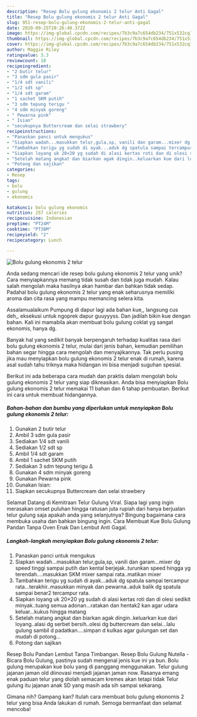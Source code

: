 ```yaml
---
description: "Resep Bolu gulung ekonomis 2 telur Anti Gagal"
title: "Resep Bolu gulung ekonomis 2 telur Anti Gagal"
slug: 951-resep-bolu-gulung-ekonomis-2-telur-anti-gagal
date: 2020-09-25T20:26:40.372Z
image: https://img-global.cpcdn.com/recipes/7b3c9a7c654db234/751x532cq70/bolu-gulung-ekonomis-2-telur-foto-resep-utama.jpg
thumbnail: https://img-global.cpcdn.com/recipes/7b3c9a7c654db234/751x532cq70/bolu-gulung-ekonomis-2-telur-foto-resep-utama.jpg
cover: https://img-global.cpcdn.com/recipes/7b3c9a7c654db234/751x532cq70/bolu-gulung-ekonomis-2-telur-foto-resep-utama.jpg
author: Maggie Riley
ratingvalue: 3.3
reviewcount: 10
recipeingredient:
- "2 butir telur"
- "3 sdm gula pasir"
- "1/4 sdt vanili"
- "1/2 sdt sp"
- "1/4 sdt garam"
- "1 sachet SKM putih"
- "3 sdm tepung terigu "
- "4 sdm minyak goreng"
- " Pewarna pink"
- " Isian"
- "secukupnya Buttercream dan selai strawbery"
recipeinstructions:
- "Panaskan panci untuk mengukus"
- "Siapkan wadah...masukkan telur,gula,sp, vanili dan garam...mixer dg speed tinggi sampai putih dan kental berjejak..turunkan speed hingga yg terendah....masukkan SKM mixer sampai rata..matikan mixer"
- "Tambahkan terigu yg sudah di ayak...aduk dg spatula sampai tercampur rata...terakhir..masukkan minyak dan pewarna..aduk balik dg spatula sampai benar2 tercampur rata."
- "Siapkan loyang uk 20×20 yg sudah di alasi kertas roti dan di olesi sedikit minyak..tuang semua adonan...ratakan dan hentak2 kan agar udara keluar...kukus hingga matang"
- "Setelah matang angkat dan biarkan agak dingin..keluarkan kue dari loyang..alasi dg serbet bersih..olesi dg buttercream dan selai...lalu gulung sambil d padatkan....simpan d kulkas agar gulungan set dan mudah di potong..."
- "Potong dan sajikan"
categories:
- Resep
tags:
- bolu
- gulung
- ekonomis

katakunci: bolu gulung ekonomis 
nutrition: 257 calories
recipecuisine: Indonesian
preptime: "PT24M"
cooktime: "PT38M"
recipeyield: "2"
recipecategory: Lunch

---
```



![Bolu gulung ekonomis 2 telur](https://img-global.cpcdn.com/recipes/7b3c9a7c654db234/751x532cq70/bolu-gulung-ekonomis-2-telur-foto-resep-utama.jpg)

Anda sedang mencari ide resep bolu gulung ekonomis 2 telur yang unik? Cara menyiapkannya memang tidak susah dan tidak juga mudah. Kalau salah mengolah maka hasilnya akan hambar dan bahkan tidak sedap. Padahal bolu gulung ekonomis 2 telur yang enak seharusnya memiliki aroma dan cita rasa yang mampu memancing selera kita.

Assalamualaikum Pumpung di dapur lagi ada bahan kue,, langsung cus deh,, eksekusi untuk ngoprek dapur guuyyyss. Dan jadilah bikin kue dengan bahan. Kali ini mamabila akan membuat bolu gulung coklat yg sangat ekonomis, hanya dg.

Banyak hal yang sedikit banyak berpengaruh terhadap kualitas rasa dari bolu gulung ekonomis 2 telur, mulai dari jenis bahan, kemudian pemilihan bahan segar hingga cara mengolah dan menyajikannya. Tak perlu pusing jika mau menyiapkan bolu gulung ekonomis 2 telur enak di rumah, karena asal sudah tahu triknya maka hidangan ini bisa menjadi suguhan spesial.


Berikut ini ada beberapa cara mudah dan praktis dalam mengolah bolu gulung ekonomis 2 telur yang siap dikreasikan. Anda bisa menyiapkan Bolu gulung ekonomis 2 telur memakai 11 bahan dan 6 tahap pembuatan. Berikut ini cara untuk membuat hidangannya.

<!--inarticleads1-->

##### Bahan-bahan dan bumbu yang diperlukan untuk menyiapkan Bolu gulung ekonomis 2 telur:

1. Gunakan 2 butir telur
1. Ambil 3 sdm gula pasir
1. Sediakan 1/4 sdt vanili
1. Sediakan 1/2 sdt sp
1. Ambil 1/4 sdt garam
1. Ambil 1 sachet SKM putih
1. Sediakan 3 sdm tepung terigu ∆
1. Gunakan 4 sdm minyak goreng
1. Gunakan  Pewarna pink
1. Gunakan  Isian:
1. Siapkan secukupnya Buttercream dan selai strawbery


Selamat Datang di Kemitraan Telur Gulung Viral. Siapa lagi yang ingin merasakan omset puluhan hingga ratusan juta rupiah dari hanya berjualan telur gulung saja apakah anda yang selanjutnya? Bingung bagaimana cara membuka usaha dan bahkan bingung ingin. Cara Membuat Kue Bolu Gulung Pandan Tanpa Oven Enak Dan Lembut Anti Gagal. 

<!--inarticleads2-->

##### Langkah-langkah menyiapkan Bolu gulung ekonomis 2 telur:

1. Panaskan panci untuk mengukus
1. Siapkan wadah...masukkan telur,gula,sp, vanili dan garam...mixer dg speed tinggi sampai putih dan kental berjejak..turunkan speed hingga yg terendah....masukkan SKM mixer sampai rata..matikan mixer
1. Tambahkan terigu yg sudah di ayak...aduk dg spatula sampai tercampur rata...terakhir..masukkan minyak dan pewarna..aduk balik dg spatula sampai benar2 tercampur rata.
1. Siapkan loyang uk 20×20 yg sudah di alasi kertas roti dan di olesi sedikit minyak..tuang semua adonan...ratakan dan hentak2 kan agar udara keluar...kukus hingga matang
1. Setelah matang angkat dan biarkan agak dingin..keluarkan kue dari loyang..alasi dg serbet bersih..olesi dg buttercream dan selai...lalu gulung sambil d padatkan....simpan d kulkas agar gulungan set dan mudah di potong...
1. Potong dan sajikan


Resep Bolu Pandan Lembut Tanpa Timbangan. Resep Bolu Gulung Nutella - Bicara Bolu Gulung, pastinya sudah mengenal jenis kue ini ya bun. Bolu gulung merupakan kue bolu yang di panggang menggunakan. Telur gulung jajanan jaman old diinovasi menjadi jajanan jaman now. Rasanya emang enak paduan telur yang diolah semacam kremes akan tetapi tidak Telur gulung itu jajanan anak SD yang masih ada sih sampai sekarang. 

Gimana nih? Gampang kan? Itulah cara membuat bolu gulung ekonomis 2 telur yang bisa Anda lakukan di rumah. Semoga bermanfaat dan selamat mencoba!
